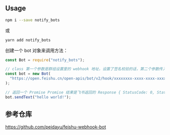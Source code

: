## Usage

```sh
npm i --save notify_bots
```

或

```sh
yarn add notify_bots
```

创建一个 bot 对象来调用方法：

```js
const Bot = require("notify_bots");

// class 第一个参数是群组设置里的 webhook 地址，设置了签名校验的话，第二个参数传入密钥。
const bot = new Bot(
  "https://open.feishu.cn/open-apis/bot/v2/hook/xxxxxxxx-xxxx-xxxx-xxxx-xxxxxxxxxxxx"
);

// 返回一个 Promise Promise 结果是飞书返回的 Response { StatusCode: 0, StatusMessage: 'success' }
bot.sendText("hello world!");
```
## 参考仓库

https://github.com/peidayu/feishu-webhook-bot
